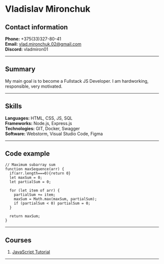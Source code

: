 # Vladislav Mironchuk

## Contact information
**Phone:** +375(33)327-80-41  
**Email:** vlad.mironchuk.02@gmail.com  
**Discord:** vladmiron01  
- - -

## Summary
My main goal is to become a Fullstack JS Developer. I am hardworking, responsible, very motivated.
- - -

## Skills
**Languages:** HTML, CSS, JS, SQL  
**Frameworks:** Node.js, Express.js  
**Technologies:** GIT, Docker, Swagger  
**Software:** Webstorm, Visual Studio Code, Figma 
- - -

## Code example
~~~
// Maximum subarray sum
function maxSequence(arr) {
  if(arr.length===0){return 0}
  let maxSum = 0;
  let partialSum = 0;

  for (let item of arr) { 
    partialSum += item; 
    maxSum = Math.max(maxSum, partialSum); 
    if (partialSum < 0) partialSum = 0; 
  }

  return maxSum;
}
~~~
- - -

## Courses 
1. [JavaScript Tutorial](https://learn.javascript.ru)
- - - 
